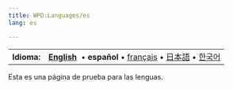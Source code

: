 ```yaml
---
title: WPD:Languages/es
lang: es

---
```

<table class="nmbox languages" style="">
<tr>
<th class="mbox-image" style=""> <b>Idioma:</b></th>
<td class="mbox-text"><b><a href="/wiki/WPD:Languages" title="WPD:Languages">English</a></b> &#160;&#8226;&#32;<span lang="es"><strong class="selflink">español</strong></span>&#160;&#8226;&#32;<span lang="fr"><a href="/wiki/WPD:Languages/fr" title="WPD:Languages/fr">français</a></span>&#160;&#8226;&#32;<span lang="ja"><a href="/wiki/WPD:Languages/ja" title="WPD:Languages/ja">日本語</a></span>&#160;&#8226;&#32;<span lang="ko"><a href="/wiki/WPD:Languages/ko" title="WPD:Languages/ko">한국어</a></span></td>
</tr></table>
<p>Esta es una página de prueba para las lenguas.
</p>
<!-- Saved in parser cache with key wpwiki:pcache:idhash:6453-0!*!0!*!*!*!*!esi=1 and timestamp 20150731183111 and revision id 17322
 -->
